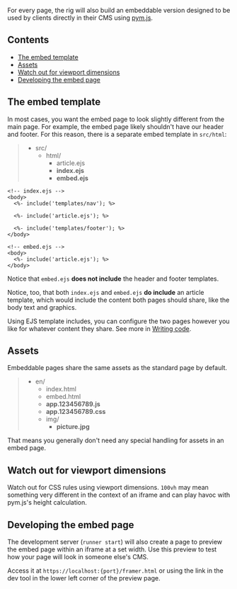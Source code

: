 For every page, the rig will also build an embeddable version designed to be used by clients directly in their CMS using [pym.js](http://blog.apps.npr.org/pym.js/).

## Contents

- [The embed template](#The-embed-template)
- [Assets](#Assets)
- [Watch out for viewport dimensions](#Watch-out-for-viewport-dimensions)
- [Developing the embed page](#Developing-the-embed-page)

## The embed template

In most cases, you want the embed page to look slightly different from the main page. For example, the embed page likely shouldn't have our header and footer. For this reason, there is a separate embed template in `src/html`:

> - src/
>   - html/
>     - article.ejs
>     - **index.ejs**
>     - **embed.ejs**

```ejs
<!-- index.ejs -->
<body>
  <%- include('templates/nav'); %>

  <%- include('article.ejs'); %>

  <%- include('templates/footer'); %>
</body>
```

```ejs
<!-- embed.ejs -->
<body>
  <%- include('article.ejs'); %>
</body>
```

Notice that `embed.ejs` **does not include** the header and footer templates.

Notice, too, that both `index.ejs` and `embed.ejs` **do include** an article template, which would include the content both pages should share, like the body text and graphics.

Using EJS template includes, you can configure the two pages however you like for whatever content they share. See more in [Writing code](../writing-code/#Includes).


## Assets

Embeddable pages share the same assets as the standard page by default.

> - en/
>   - index.html
>   - embed.html
>   - **app.123456789.js**
>   - **app.123456789.css**
>   - img/
>     - **picture.jpg**

That means you generally don't need any special handling for assets in an embed page.

## Watch out for viewport dimensions

Watch out for CSS rules using viewport dimensions. `100vh` may mean something very different in the context of an iframe and can play havoc with pym.js's height calculation.


## Developing the embed page

The development server (`runner start`) will also create a page to preview the embed page within an iframe at a set width. Use this preview to test how your page will look in someone else's CMS.

Access it at `https://localhost:{port}/framer.html` or using the link in the dev tool in the lower left corner of the preview page.
